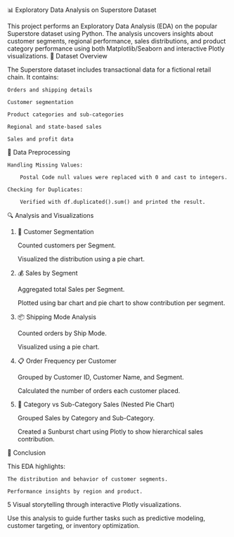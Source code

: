 📊 Exploratory Data Analysis on Superstore Dataset

This project performs an Exploratory Data Analysis (EDA) on the popular Superstore dataset using Python. The analysis uncovers insights about customer segments, regional performance, sales distributions, and product category performance using both Matplotlib/Seaborn and interactive Plotly visualizations.
📁 Dataset Overview

The Superstore dataset includes transactional data for a fictional retail chain. It contains:

    Orders and shipping details

    Customer segmentation

    Product categories and sub-categories

    Regional and state-based sales

    Sales and profit data

🧹 Data Preprocessing

    Handling Missing Values:

        Postal Code null values were replaced with 0 and cast to integers.

    Checking for Duplicates:

        Verified with df.duplicated().sum() and printed the result.

🔍 Analysis and Visualizations
1. 🎯 Customer Segmentation

    Counted customers per Segment.

    Visualized the distribution using a pie chart.

2. 💰 Sales by Segment

    Aggregated total Sales per Segment.

    Plotted using bar chart and pie chart to show contribution per segment.

3. 📦 Shipping Mode Analysis

    Counted orders by Ship Mode.

    Visualized using a pie chart.

4. 📋 Order Frequency per Customer

    Grouped by Customer ID, Customer Name, and Segment.

    Calculated the number of orders each customer placed.

5. 🧭 Category vs Sub-Category Sales (Nested Pie Chart)

    Grouped Sales by Category and Sub-Category.

    Created a Sunburst chart using Plotly to show hierarchical sales contribution.


   
📌 Conclusion

This EDA highlights:

    The distribution and behavior of customer segments.

    Performance insights by region and product.
5
    Visual storytelling through interactive Plotly visualizations.

Use this analysis to guide further tasks such as predictive modeling, customer targeting, or inventory optimization.
